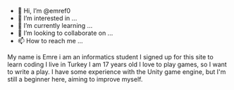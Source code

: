 - 👋 Hi, I’m @emref0
- 👀 I’m interested in ...
- 🌱 I’m currently learning ...
- 💞️ I’m looking to collaborate on ...
- 📫 How to reach me ...

<!---
emref0/emref0 is a ✨ special ✨ repository because its `README.md` (this file) appears on your GitHub profile.
You can click the Preview link to take a look at your changes.
--->
My name is Emre i am an informatics student
I signed up for this site to learn coding
I live in Turkey I am 17 years old
I love to play games, so I want to write a play. I have some experience with the Unity game engine, but I'm still a beginner here, aiming to improve myself.


